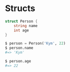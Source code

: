 # Structs

```csharp
struct Person {
    string name
    int age
}
```

```python
$ person = Person('Kym', 22)
$ person.name
#=> 'Kym'

$ person.age
#=> 22
```

